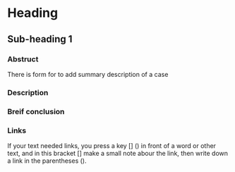 # Heading

## Sub-heading 1

### Abstruct

There is form for to add summary description of a case

### Description

### Breif conclusion 

### Links

If your text needed links, you press a key [] () in front of a word or other text, and in this bracket [] make a small note abour the link, then write down a link in the parentheses (). 

